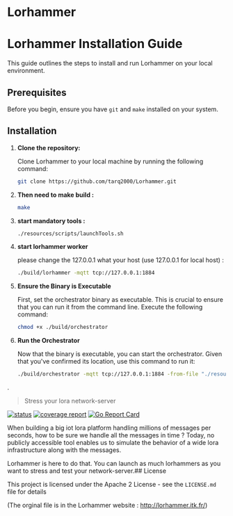 # Lorhammer


# Lorhammer Installation Guide

This guide outlines the steps to install and run Lorhammer on your local environment.

## Prerequisites

Before you begin, ensure you have `git` and `make` installed on your system.

## Installation

1. **Clone the repository:**

   Clone Lorhammer to your local machine by running the following command:

   ```bash
   git clone https://github.com/tarq2000/Lorhammer.git

2. **Then need to make build :**

   
   ```bash
   make

3. **start mandatory tools :**


   ```bash
   ./resources/scripts/launchTools.sh

4. **start lorhammer worker**

   please change the  127.0.0.1 what your host (use  127.0.0.1 for local host) : 


   ```bash
   ./build/lorhammer -mqtt tcp://127.0.0.1:1884

5. **Ensure the Binary is Executable**

   First, set the orchestrator binary as executable. This is crucial to ensure that you can run it from the command line. Execute the following command: 


   ```bash
   chmod +x ./build/orchestrator

6. **Run the Orchestrator**

   Now that the binary is executable, you can start the orchestrator. Given that you've confirmed its location, use this command to run it: 

   ```bash
   ./build/orchestrator -mqtt tcp://127.0.0.1:1884 -from-file "./resources/scenarios/simple.json"
.








> Stress your lora network-server

[![status](https://gitlab.com/itk.fr/lorhammer/badges/master/build.svg)](https://gitlab.com/itk.fr/lorhammer/commits/master)
[![coverage report](https://gitlab.com/itk.fr/lorhammer/badges/master/coverage.svg)](https://gitlab.com/itk.fr/lorhammer/commits/master)
[![Go Report Card](https://goreportcard.com/badge/gitlab.com/itk.fr/lorhammer)](https://goreportcard.com/report/gitlab.com/itk.fr/lorhammer)

When building a big iot lora platform handling millions of messages per seconds, how to be sure we handle all the messages in time ? Today, no publicly accessible tool enables us to simulate the behavior of a wide lora infrastructure along with the messages.

Lorhammer is here to do that. You can launch as much lorhammers as you want to stress and test your network-server.## License

This project is licensed under the Apache 2 License - see the `LICENSE.md` file for details


(The orginal file is in the Lorhammer website : http://lorhammer.itk.fr/)


